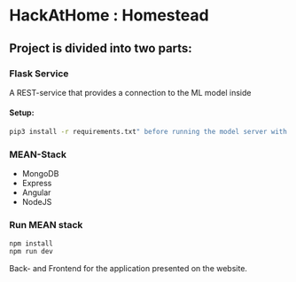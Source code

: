 # HackAtHome : Homestead

## Project is divided into two parts:

### Flask Service
A REST-service that provides a connection to the ML model inside
#### Setup:
``` bash
pip3 install -r requirements.txt" before running the model server with "python3 app.py
```

### MEAN-Stack
- MongoDB
- Express
- Angular
- NodeJS

### Run MEAN stack

``` bash
npm install
npm run dev
```

Back- and Frontend for the application presented on the website.
